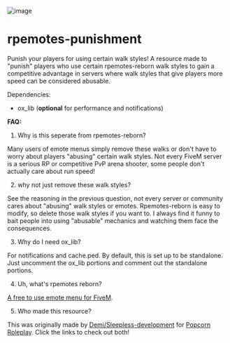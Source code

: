 ![image](https://github.com/user-attachments/assets/ad151b5b-7d77-4129-a80b-4c6a0de3f714)


# rpemotes-punishment

Punish your players for using certain walk styles! A resource made to "punish" players who use certain rpemotes-reborn walk styles to gain a competitive advantage in servers where walk styles that give players more speed can be considered abusable.

Dependencies:
- ox_lib (**optional** for performance and notifications)

**FAQ:**
1. Why is this seperate from rpemotes-reborn?

Many users of emote menus simply remove these walks or don't have to worry about players "abusing" certain walk styles. Not every FiveM server is a serious RP or competitive PvP arena shooter, some people don't actually care about run speed!

2. why not just remove these walk styles?

See the reasoning in the previous question, not every server or community cares about "abusing" walk styles or emotes. Rpemotes-reborn is easy to modify, so delete those walk styles if you want to. I always find it funny to bait people into using "abusable" mechanics and watching them face the consequences. 

3. Why do I need ox_lib?

For notifications and cache.ped. By default, this is set up to be standalone. Just uncomment the ox_lib portions and comment out the standalone portions.

4. Uh, what's rpemotes reborn?

[A free to use emote menu for FiveM](https://github.com/alberttheprince/rpemotes-reborn/).

5. Who made this resource?

This was originally made by [Demi/Sleepless-development](https://github.com/Sleepless-Development) for [Popcorn Roleplay](https://discord.gg/popcornroleplay). Click the links to check out both!
